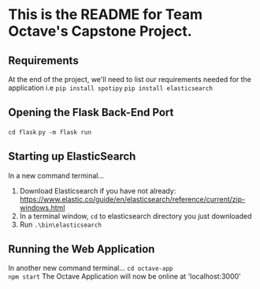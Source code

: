 # This is the README for Team Octave's Capstone Project.

## Requirements 
At the end of the project, we'll need to list our requirements needed for the application
i.e
`pip install spotipy`
`pip install elasticsearch`

## Opening the Flask Back-End Port
`cd flask`
`py -m flask run`

## Starting up ElasticSearch
In a new command terminal...
1. Download Elasticsearch if you have not already: https://www.elastic.co/guide/en/elasticsearch/reference/current/zip-windows.html
2. In a terminal window, `cd` to elasticsearch directory you just downloaded
3. Run `.\bin\elasticsearch`


## Running the Web Application
In another new command terminal...
`cd octave-app`  
`npm start`
The Octave Application will now be online at 'localhost:3000'
